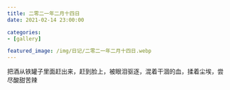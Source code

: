 ```yaml
---
title: 二零二一年二月十四日
date: 2021-02-14 23:00:00

categories:
- [gallery]

featured_image: /img/日记/二零二一年二月十四日.webp
---
```


把酒从铁罐子里面赶出来，赶到脸上，被眼泪驱逐，混着干涸的血，揉着尘埃，尝尽酸甜苦辣
